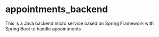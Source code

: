 # appointments_backend
This is a Java backend micro service based on Spring Framework with Spring Boot to handle appointments
